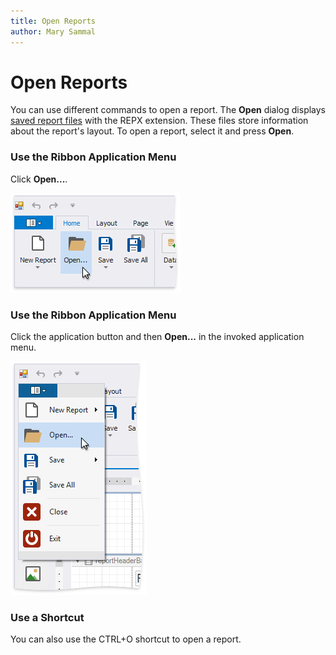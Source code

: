 ```yaml
---
title: Open Reports
author: Mary Sammal
---
```

# Open Reports

You can use different commands to open a report. The **Open** dialog displays [saved report files](save-reports.md) with the REPX extension. These files store information about the report's layout. To open a report, select it and press **Open**.

### Use the Ribbon Application Menu

Click **Open...**.

![eurd-win-ribbon-open-reports](../../../images/eurd-win-ribbon-open-reports.png)


### Use the Ribbon Application Menu

Click the application button and then **Open...** in the invoked application menu.

![eurd-win-ribbon-open-reports](../../../images/eurd-win-application-menu-open-reports.png)

### Use a Shortcut

You can also use the CTRL+O shortcut to open a report.
